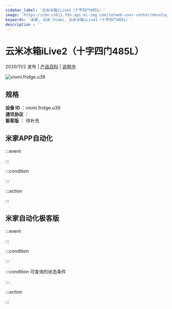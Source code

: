 ```yaml
---
sidebar_label: '云米冰箱iLive2（十字四门485L）'
image: 'https://cdn.cnbj1.fds.api.mi-img.com/iotweb-user-center/developer_1679048936540kROAPqRU.png?GalaxyAccessKeyId=AKVGLQWBOVIRQ3XLEW&Expires=9223372036854775807&Signature=CZupmVmZ0YO95dRoXy+qNOKJxYk='
keywords: '米家, 云米 Viomi, 云米冰箱iLive2（十字四门485L）'
description : ''
---
```

# 云米冰箱iLive2（十字四门485L）

2020/11/2 发布 | [产品百科](https://home.mi.com/webapp/content/baike/product/index.html?model=viomi.fridge.u39/) | [说明书](https://home.mi.com/views/introduction.html?model=viomi.fridge.u39&region=cn)

![viomi.fridge.u39](https://cdn.cnbj1.fds.api.mi-img.com/iotweb-user-center/developer_1679048936540kROAPqRU.png?GalaxyAccessKeyId=AKVGLQWBOVIRQ3XLEW&Expires=9223372036854775807&Signature=CZupmVmZ0YO95dRoXy+qNOKJxYk=)

## 规格  
> 
**设备 ID** ：viomi.fridge.u39  
**通讯协议** ：  
**极客版**  ： 待补充 


## 米家APP自动化  

:::event  

:::

:::condition  

:::

:::action   

:::

## 米家自动化极客版  

:::event  

:::

:::condition  

:::

:::condition 可查询的状态条件  

:::

:::action  

:::

        
